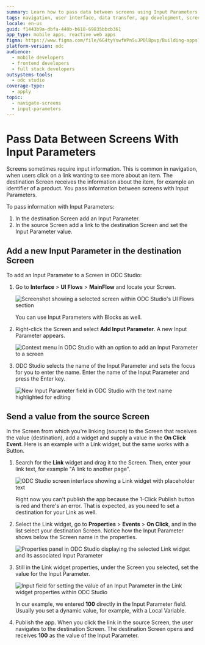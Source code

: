 ```yaml
---
summary: Learn how to pass data between screens using Input Parameters in OutSystems Developer Cloud (ODC).
tags: navigation, user interface, data transfer, app development, screen design
locale: en-us
guid: f1443b9a-dbfa-440b-b618-69835bbcb361
app_type: mobile apps, reactive web apps
figma: https://www.figma.com/file/6G4tyYswfWPn5uJPDlBpvp/Building-apps?type=design&node-id=3101-10808&t=jVWF79X470YE6UeE-0
platform-version: odc
audience:
  - mobile developers
  - frontend developers
  - full stack developers
outsystems-tools:
  - odc studio
coverage-type:
  - apply
topic:
  - navigate-screens
  - input-parameters
---
```


# Pass Data Between Screens With Input Parameters

Screens sometimes require input information. This is common in navigation, when users click on a link wanting to see more about an item. The destination Screen receives the information about the item, for example an identifier of a product. You pass information between screens with Input Parameters.

To pass information with Input Parameters:

1. In the destination Screen add an Input Parameter.
2. In the source Screen add a link to the destination Screen and set the Input Parameter value.

## Add a new Input Parameter in the destination Screen

To add an Input Parameter to a Screen in ODC Studio:

1. Go to **Interface** > **UI Flows** > **MainFlow** and locate your Screen.

    ![Screenshot showing a selected screen within ODC Studio's UI Flows section](images/screen-selected-odcs.png "Selected Screen in ODC Studio")

    <div class="info" markdown="1">

    You can use Input Parameters with Blocks as well. 

    </div>
    
   
2. Right-click the Screen and select **Add Input Parameter**. A new Input Parameter appears. 

    ![Context menu in ODC Studio with an option to add an Input Parameter to a screen](images/help-menu-input-parameter-odcs.png "Help menu to Create Input Parameter")

3. ODC Studio selects the name of the Input Parameter and sets the focus for you to enter the name. Enter the name of the Input Parameter and press the Enter key.

    ![New Input Parameter field in ODC Studio with the text name highlighted for editing](images/new-input-parameter-odcs.png "Input Parameter with selected text name")

## Send a value from the source Screen

In the Screen from which you're linking (source) to the Screen that receives the value (destination), add a widget and supply a value in the **On Click Event**. Here is an example with a Link widget, but the same works with a Button.

1. Search for the **Link** widget and drag it to the Screen. Then, enter your link text, for example "A link to another page".
   
    ![ODC Studio screen interface showing a Link widget with placeholder text](images/screen-with-link-odcs.png "A Screen with a link")

    Right now you can't publish the app because the 1-Click Publish button is red and there's an error. That is expected, as you need to set a destination for your Link as well. 

2. Select the Link widget, go to **Properties** > **Events** > **On Click**, and in the list select your destination Screen. Notice how the Input Parameter shows below the Screen name in the properties.

    ![Properties panel in ODC Studio displaying the selected Link widget and its associated Input Parameter](images/link-properties-input-parameter-odcs.png "Link widget properties with the input parameter")
    
3. Still in the Link widget properties, under the Screen you selected, set the value for the Input Parameter.

    ![Input field for setting the value of an Input Parameter in the Link widget properties within ODC Studio](images/link-properties-input-parameter-set-odcs.png "Set value for the input parameter")

    In our example, we entered **100** directly in the Input Parameter field. Usually you set a dynamic value, for example, with a Local Variable.

4. Publish the app. When you click the link in the source Screen, the user navigates to the destination Screen. The destination Screen opens and receives **100** as the value of the Input Parameter.
